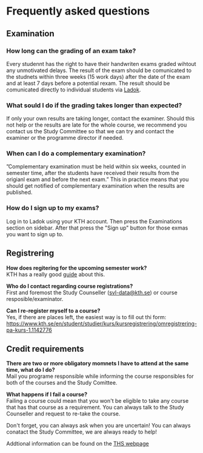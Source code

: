 # Frequently asked questions

## Examination

### How long can the grading of an exam take?
Every studennt has the right to have their handwriten exams graded wihtout any unmotivated delays. The result of the exam should be comunicated to the studnets within three weeks (15 work days) after the date of the exam and at least 7 days before a potential rexam. The result should be comunicated directly to individual students via [Ladok](https://www.student.ladok.se/student/app/studentwebb/).

### What sould I do if the grading takes longer than expected?
If only your own results are taking longer, contact the examiner. Should this not help or the results are late for the whole course, we recommend you contact us the Study Committee so that we can try and contact the examiner or the programme director if needed.

### When can I do a complementary examination?
”Complementary examination must be held within six weeks, counted in semester time, after the students have received their results from the origianl exam and before the next exam.” This in practice means that you should get notified of complementary examination when the results are published.

### How do I sign up to my exams?
Log in to Ladok using your KTH account. Then press the Examinations section on sidebar. After that press the "Sign up" button for those exmas you want to sign up to.

## Registrering

**How does regitering for the upcoming semester work?**  
KTH has a really good [guide](https://www.kth.se/en/student/studier/val/valja-kurs-1.316312) about this.

**Who do I contact regarding course registrations?**  
First and foremost the Study Counseller (svl-data@kth.se) or course resposible/examinator.

**Can I re-register myself to a course?**  
Yes, if there are places left, the easiest way is to fill out thi form:
https://www.kth.se/en/student/studier/kurs/kursregistrering/omregistrering-pa-kurs-1.1142776 

## Credit requirements

**There are two or more obligatory momnets I have to attend at the same time, what do I do?**  
Mail you programe responsible while informing the course responsibles for both of the courses and the Study Comittee.

**What happens if I fail a course?**  
Failing a course could mean that you won't be eligible to take any course that has that course as a requirement. You can always talk to the Study Counseller and request to re-take the course.

Don't forget, you can always ask when you are uncertain! You can always conatact the Study Committee, we are always ready to help!

Addtional information can be found on the [THS webpage](https://thskth.se/en/education)
